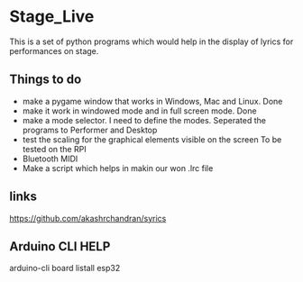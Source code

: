 # Stage_Live
This is a set of python programs which would help in the display of lyrics for performances on stage.

## Things to do
-  make a pygame window that works in Windows, Mac and Linux.               Done
-  make it work in windowed mode and in full screen mode.                   Done
-  make a mode selector. I need to define the modes.                        Seperated the programs to Performer and Desktop
-  test the scaling for the graphical elements visible on the screen        To be tested on the RPI 
-  Bluetooth MIDI
-  Make a script which helps in makin our won .lrc file

## links
https://github.com/akashrchandran/syrics


## Arduino CLI HELP
arduino-cli board listall esp32